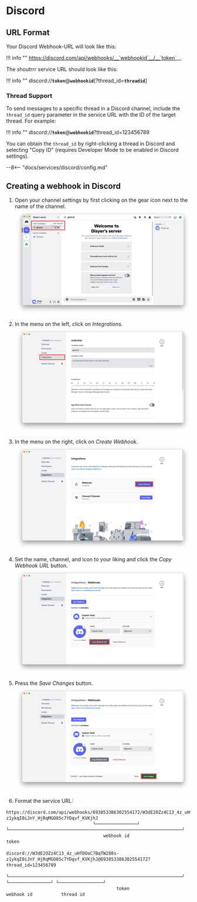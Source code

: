 # Discord

## URL Format

Your Discord Webhook-URL will look like this:

!!! info ""
    <https://discord.com/api/webhooks/__`webhookid`__/__`token`>__

The shoutrrr service URL should look like this:

!!! info ""
    discord://__`token`__@__`webhookid`__[?thread_id=__`threadid`__]

### Thread Support

To send messages to a specific thread in a Discord channel, include the `thread_id` query parameter in the service URL with the ID of the target thread. For example:

!!! info ""
    discord://__`token`__@__`webhookid`__?thread_id=123456789

You can obtain the `thread_id` by right-clicking a thread in Discord and selecting "Copy ID" (requires Developer Mode to be enabled in Discord settings).

--8<-- "docs/services/discord/config.md"

## Creating a webhook in Discord

1. Open your channel settings by first clicking on the gear icon next to the name of the channel.
![Screenshot 1](sc-1.png)

2. In the menu on the left, click on *Integrations*.
![Screenshot 2](sc-2.png)

3. In the menu on the right, click on *Create Webhook*.
![Screenshot 3](sc-3.png)

4. Set the name, channel, and icon to your liking and click the *Copy Webhook URL* button.
![Screenshot 4](sc-4.png)

5. Press the *Save Changes* button.
![Screenshot 5](sc-5.png)

6. Format the service URL:

```url
https://discord.com/api/webhooks/693853386302554172/W3dE2OZz4C13_4z_uHfDOoC7BqTW288s-z1ykqI0iJnY_HjRqMGO8Sc7YDqvf_KVKjhJ
                                 └────────────────┘ └──────────────────────────────────────────────────────────────────┘
                                     webhook id                                    token

discord://W3dE2OZz4C13_4z_uHfDOoC7BqTW288s-z1ykqI0iJnY_HjRqMGO8Sc7YDqvf_KVKjhJ@693853386302554172?thread_id=123456789
          └──────────────────────────────────────────────────────────────────┘ └────────────────┘ └─────────────────┘
                                          token                                    webhook id           thread id
```
